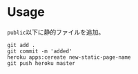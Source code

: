 # Usage

`public`以下に静的ファイルを追加。

```
git add .
git commit -m 'added'
heroku apps:cereate new-static-page-name
git push heroku master
```
